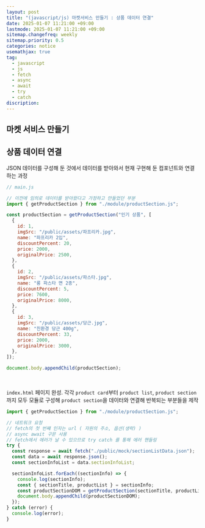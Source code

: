 ```yaml
---
layout: post
title: "(javascript/js) 마켓서비스 만들기 : 상품 데이터 연결"
date: 2025-01-07 11:21:00 +09:00
lastmode: 2025-01-07 11:21:00 +09:00
sitemap.changefreq: weekly
sitemap.priority: 0.5
categories: notice
usemathjax: true
tag:
  - javascript
  - js
  - fetch
  - async
  - await
  - try
  - catch
discription:
---
```


## 마켓 서비스 만들기

## 상품 데이터 연결

JSON 데이터를 구성해 둔 것에서 데이터를 받아와서 현재 구현해 둔 컴포넌트와 연결하는 과정

```js
// main.js

// 이전에 임의로 데이터를 받아왔다고 가정하고 만들었던 부분
import { getProductSection } from "./module/productSection.js";

const productSection = getProductSection("인기 상품", [
  {
    id: 1,
    imgSrc: "/public/assets/파프리카.jpg",
    name: "파프리카 2입",
    discountPercent: 20,
    price: 2000,
    originalPrice: 2500,
  },
  {
    id: 2,
    imgSrc: "/public/assets/파스타.jpg",
    name: "롱 파스타 면 2종",
    discountPercent: 5,
    price: 7600,
    originalPrice: 8000,
  },
  {
    id: 3,
    imgSrc: "/public/assets/당근.jpg",
    name: "친환경 당근 400g",
    discountPercent: 33,
    price: 2000,
    originalPrice: 3000,
  },
]);

document.body.appendChild(productSection);
```

<br>

`index.html` 페이지 완성. 각각 `product card`부터 `product list`, `product section`까지 모두 모듈로 구성해 `product section`을 데이터와 연결해 반복되는 부분들을 제작

```js
import { getProductSection } from "./module/productSection.js";

// 네트워크 요청
// fetch의 첫 번쨰 인자는 url ( 자원의 주소, 옵션(생략) )
// async await 구문 사용
// fetch에서 에러가 날 수 있으므로 try catch 를 통해 에러 핸들링
try {
  const response = await fetch("./public/mock/sectionListData.json");
  const data = await response.json();
  const sectionInfoList = data.sectionInfoList;

  sectionInfoList.forEach((sectionInfo) => {
    console.log(sectionInfo);
    const { sectionTitle, productList } = sectionInfo;
    const productSectionDOM = getProductSection(sectionTitle, productList);
    document.body.appendChild(productSectionDOM);
  });
} catch (error) {
  console.log(error);
}
```
